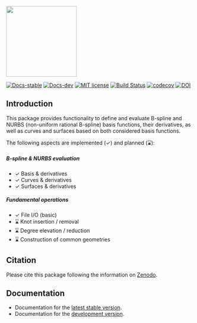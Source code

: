 
<picture>
  <source media="(prefers-color-scheme: dark)" srcset="docs/src/assets/logo_Scat_READMEwhite.svg" height="190">
  <source media="(prefers-color-scheme: light)" srcset="docs/src/assets/logo_Scat_README.svg" height="190">
  <img alt="" src="" height="190">
</picture>

[![Docs-stable](https://img.shields.io/badge/docs-stable-blue.svg)](https://hobezwe.github.io/NURBS.jl/stable/)
[![Docs-dev](https://img.shields.io/badge/docs-dev-blue.svg)](https://hobezwe.github.io/NURBS.jl/dev/)
[![MIT license](https://img.shields.io/badge/License-MIT-blue.svg)](https://github.com/hobezwe/NURBS.jl/blob/main/LICENSE)
[![Build Status](https://github.com/hobezwe/NURBS.jl/actions/workflows/CI.yml/badge.svg?branch=main)](https://github.com/hobezwe/NURBS.jl/actions/workflows/CI.yml?query=branch%3Amain)
[![codecov](https://codecov.io/gh/HoBeZwe/NURBS.jl/branch/main/graph/badge.svg?token=4F9NUNRC1K)](https://codecov.io/gh/HoBeZwe/NURBS.jl)
[![DOI](https://zenodo.org/badge/579998043.svg)](https://zenodo.org/badge/latestdoi/579998043)



## Introduction

This package provides functionality to define and evaluate B-spline and NURBS (non-uniform rational B-spline) basis functions, their derivatives, as well as curves and surfaces based on both considered basis functions.

The following aspects are implemented (✓) and planned (⌛):

##### B-spline & NURBS evaluation
- ✓ Basis & derivatives 
- ✓ Curves & derivatives 
- ✓ Surfaces & derivatives 

##### Fundamental operations
- ✓ File I/O (basic)
- ⌛ Knot insertion / removal
- ⌛ Degree elevation / reduction
- ⌛ Construction of common geometries



## Citation

Please cite this package following the information on [Zenodo](https://zenodo.org/badge/latestdoi/579998043).



## Documentation

- Documentation for the [latest stable version](https://hobezwe.github.io/NURBS.jl/stable/).
- Documentation for the [development version](https://hobezwe.github.io/NURBS.jl/dev/).